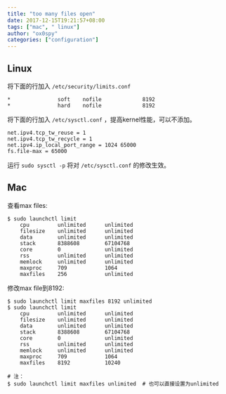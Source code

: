 ```yaml
---
title: "too many files open"
date: 2017-12-15T19:21:57+08:00
tags: ["mac", " linux"]
author: "ox0spy"
categories: ["configuration"]
---
```


## Linux

将下面的行加入 `/etc/security/limits.conf`

    *               soft    nofile             8192
    *               hard    nofile             8192

将下面的行加入 `/etc/sysctl.conf` ，提高kernel性能，可以不添加。

    net.ipv4.tcp_tw_reuse = 1
    net.ipv4.tcp_tw_recycle = 1
    net.ipv4.ip_local_port_range = 1024 65000
    fs.file-max = 65000

运行 `sudo sysctl -p` 将对 `/etc/sysctl.conf` 的修改生效。


## Mac

查看max files:

	$ sudo launchctl limit
        cpu         unlimited      unlimited
        filesize    unlimited      unlimited
        data        unlimited      unlimited
        stack       8388608        67104768
        core        0              unlimited
        rss         unlimited      unlimited
        memlock     unlimited      unlimited
        maxproc     709            1064
        maxfiles    256            unlimited

修改max file到8192:

    $ sudo launchctl limit maxfiles 8192 unlimited
	$ sudo launchctl limit
        cpu         unlimited      unlimited
        filesize    unlimited      unlimited
        data        unlimited      unlimited
        stack       8388608        67104768
        core        0              unlimited
        rss         unlimited      unlimited
        memlock     unlimited      unlimited
        maxproc     709            1064
        maxfiles    8192           10240

    # 注：
    $ sudo launchctl limit maxfiles unlimited  # 也可以直接设置为unlimited